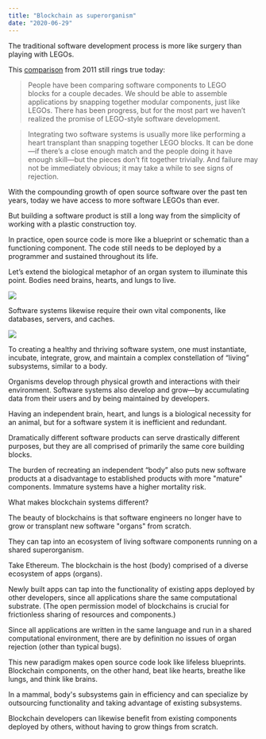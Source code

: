 ```yaml
---
title: "Blockchain as superorganism"
date: "2020-06-29"
---
```


The traditional software development process is more like surgery than playing with LEGOs.

This [comparison](https://www.johndcook.com/blog/2011/02/03/lego-blocks-and-organ-transplants/) from 2011 still rings true today:

> People have been comparing software components to LEGO blocks for a couple decades. We should be able to assemble applications by snapping together modular components, just like LEGOs. There has been progress, but for the most part we haven’t realized the promise of LEGO-style software development.

> Integrating two software systems is usually more like performing a heart transplant than snapping together LEGO blocks. It can be done—if there’s a close enough match and the people doing it have enough skill—but the pieces don’t fit together trivially. And failure may not be immediately obvious; it may take a while to see signs of rejection.

<!-- excerpt -->

With the compounding growth of open source software over the past ten years, today we have access to more software LEGOs than ever.

But building a software product is still a long way from the simplicity of working with a plastic construction toy.

In practice, open source code is more like a blueprint or schematic than a functioning component. The code still needs to be deployed by a programmer and sustained throughout its life.

Let’s extend the biological metaphor of an organ system to illuminate this point. Bodies need brains, hearts, and lungs to live.

![](/body-systems.jpg)

Software systems likewise require their own vital components, like databases, servers, and caches.

![](/software-systems.jpg)

To creating a healthy and thriving software system, one must instantiate, incubate, integrate, grow, and maintain a complex constellation of “living” subsystems, similar to a body.

Organisms develop through physical growth and interactions with their environment. Software systems also develop and grow—by accumulating data from their users and by being maintained by developers.

Having an independent brain, heart, and lungs is a biological necessity for an animal, but for a software system it is inefficient and redundant.

Dramatically different software products can serve drastically different purposes, but they are all comprised of primarily the same core building blocks.

The burden of recreating an independent “body” also puts new software products at a disadvantage to established products with more "mature" components. Immature systems have a higher mortality risk.

What makes blockchain systems different?

The beauty of blockchains is that software engineers no longer have to grow or transplant new software "organs" from scratch.

They can tap into an ecosystem of living software components running on a shared superorganism.

Take Ethereum. The blockchain is the host (body) comprised of a diverse ecosystem of apps (organs).

Newly built apps can tap into the functionality of existing apps deployed by other developers, since all applications share the same computational substrate. (The open permission model of blockchains is crucial for frictionless sharing of resources and components.)

Since all applications are written in the same language and run in a shared computational environment, there are by definition no issues of organ rejection (other than typical bugs).

This new paradigm makes open source code look like lifeless blueprints. Blockchain components, on the other hand, beat like hearts, breathe like lungs, and think like brains.

In a mammal, body's subsystems gain in efficiency and can specialize by outsourcing functionality and taking advantage of existing subsystems.

Blockchain developers can likewise benefit from existing components deployed by others, without having to grow things from scratch.
